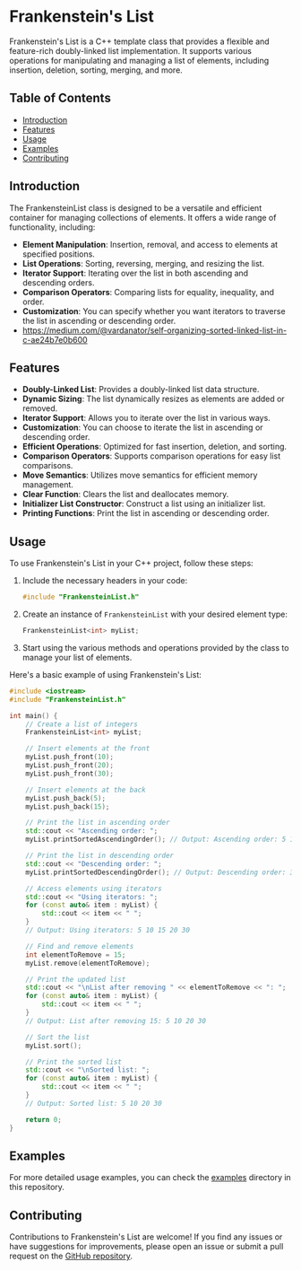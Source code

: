 # Frankenstein's List

Frankenstein's List is a C++ template class that provides a flexible and feature-rich doubly-linked list implementation. It supports various operations for manipulating and managing a list of elements, including insertion, deletion, sorting, merging, and more.

## Table of Contents
- [Introduction](#introduction)
- [Features](#features)
- [Usage](#usage)
- [Examples](#examples)
- [Contributing](#contributing)


## Introduction

The FrankensteinList class is designed to be a versatile and efficient container for managing collections of elements. It offers a wide range of functionality, including:

- **Element Manipulation**: Insertion, removal, and access to elements at specified positions.
- **List Operations**: Sorting, reversing, merging, and resizing the list.
- **Iterator Support**: Iterating over the list in both ascending and descending orders.
- **Comparison Operators**: Comparing lists for equality, inequality, and order.
- **Customization**: You can specify whether you want iterators to traverse the list in ascending or descending order.
- https://medium.com/@vardanator/self-organizing-sorted-linked-list-in-c-ae24b7e0b600

  
  
## Features

- **Doubly-Linked List**: Provides a doubly-linked list data structure.
- **Dynamic Sizing**: The list dynamically resizes as elements are added or removed.
- **Iterator Support**: Allows you to iterate over the list in various ways.
- **Customization**: You can choose to iterate the list in ascending or descending order.
- **Efficient Operations**: Optimized for fast insertion, deletion, and sorting.
- **Comparison Operators**: Supports comparison operations for easy list comparisons.
- **Move Semantics**: Utilizes move semantics for efficient memory management.
- **Clear Function**: Clears the list and deallocates memory.
- **Initializer List Constructor**: Construct a list using an initializer list.
- **Printing Functions**: Print the list in ascending or descending order.

## Usage

To use Frankenstein's List in your C++ project, follow these steps:

1. Include the necessary headers in your code:

   ```cpp
   #include "FrankensteinList.h"
   ```

2. Create an instance of `FrankensteinList` with your desired element type:

   ```cpp
   FrankensteinList<int> myList;
   ```

3. Start using the various methods and operations provided by the class to manage your list of elements.

Here's a basic example of using Frankenstein's List:

```cpp
#include <iostream>
#include "FrankensteinList.h"

int main() {
    // Create a list of integers
    FrankensteinList<int> myList;

    // Insert elements at the front
    myList.push_front(10);
    myList.push_front(20);
    myList.push_front(30);

    // Insert elements at the back
    myList.push_back(5);
    myList.push_back(15);

    // Print the list in ascending order
    std::cout << "Ascending order: ";
    myList.printSortedAscendingOrder(); // Output: Ascending order: 5 10 15 20 30

    // Print the list in descending order
    std::cout << "Descending order: ";
    myList.printSortedDescendingOrder(); // Output: Descending order: 30 20 15 10 5

    // Access elements using iterators
    std::cout << "Using iterators: ";
    for (const auto& item : myList) {
        std::cout << item << " ";
    }
    // Output: Using iterators: 5 10 15 20 30

    // Find and remove elements
    int elementToRemove = 15;
    myList.remove(elementToRemove);

    // Print the updated list
    std::cout << "\nList after removing " << elementToRemove << ": ";
    for (const auto& item : myList) {
        std::cout << item << " ";
    }
    // Output: List after removing 15: 5 10 20 30

    // Sort the list
    myList.sort();

    // Print the sorted list
    std::cout << "\nSorted list: ";
    for (const auto& item : myList) {
        std::cout << item << " ";
    }
    // Output: Sorted list: 5 10 20 30

    return 0;
}

```

## Examples

For more detailed usage examples, you can check the [examples](examples/) directory in this repository.

## Contributing

Contributions to Frankenstein's List are welcome! If you find any issues or have suggestions for improvements, please open an issue or submit a pull request on the [GitHub repository](https://github.com/your-repo-url).

